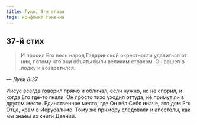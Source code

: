 ```yaml
---
title: Луки, 8-я глава
tags: конфликт гонения
---
```


## 37-й стих

> И просил Его весь народ Гадаринской окрестности удалиться от них, потому что они объяты были великим страхом.
> Он вошёл в лодку и возвратился.

— <cite>Луки&nbsp;8:37</cite>

Иисус всегда говорил прямо и обличал, если нужно, но не спорил, и когда Его где-то гнали, Он просто тихо уходил оттуда,
не примут ли в другом месте. Единственное место, где Он вёл Себя иначе, это дом Его Отца,
храм в Иерусалиме. Тому же примеру следовали и апостолы, как мы знаем из книги Деяний.
